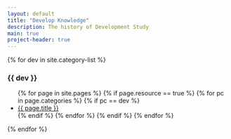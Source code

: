 ```yaml
---
layout: default
title: "Develop Knowledge"
description: The history of Development Study
main: true
project-header: true
---
```

{% for dev in site.category-list %}
### {{ dev }}
<ul>
  {% for page in site.pages %}
    {% if page.resource == true %}
      {% for pc in page.categories %}
        {% if pc == dev %}
          <li><a href="{{ page.url }}">{{ page.title }}</a></li>
        {% endif %}   <!-- cat-match-p -->
      {% endfor %}  <!-- page-category -->
    {% endif %}   <!-- resource-p -->
  {% endfor %}  <!-- page -->
</ul>
{% endfor %}  <!-- cat -->
